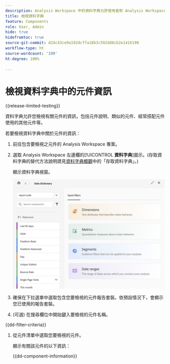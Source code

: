 ```yaml
---
description: Analysis Workspace 中的資料字典允許使用者對 Analysis Workspace 中的各種元件建立目錄和追蹤，包括其預定用途、已核准的元件、重複的元件等等。
title: 檢視資料字典
feature: Components
role: User, Admin
hide: true
hidefromtoc: true
source-git-commit: d24c43ce9a192dcffa18b3c592dd8cb2e1416198
workflow-type: ht
source-wordcount: '199'
ht-degree: 100%

---
```


# 檢視資料字典中的元件資訊

{{release-limited-testing}}

資料字典允許您檢視有關元件的資訊，包括元件說明、類似的元件、經常搭配元件使用的其他元件等。

若要檢視資料字典中關於元件的資訊：

1. 前往包含要檢視之元件的 Analysis Workspace 專案。

1. 選取 Analysis Workspace 左邊欄的&#x200B;[!UICONTROL **資料字典**]&#x200B;圖示。(存取資料字典的替代方法說明請見[資料字典概觀](/help/analyze/analysis-workspace/components/data-dictionary/data-dictionary-overview.md)中的「存取資料字典」。)

   顯示資料字典視窗。

   ![data-dictionary.png](assets/data-dictionary.png)

   <!--double-check this screenshot. I mocked the admin view up a bit to get rid of the Dictionary health tab.-->

1. 確保在下拉選單中選取包含您要檢視的元件報告套裝。依預設情況下，會顯示您已使用的報告套裝。

1. (可選) 在搜尋欄位中開始鍵入要檢視的元件名稱。

{{dd-filter-criteria}}

1. 從元件清單中選取您要檢視的元件。

   顯示有關該元件的以下資訊：

   {{dd-component-information}}


